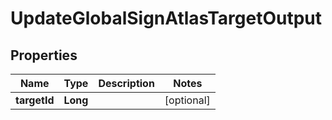 

# UpdateGlobalSignAtlasTargetOutput


## Properties

Name | Type | Description | Notes
------------ | ------------- | ------------- | -------------
**targetId** | **Long** |  |  [optional]



